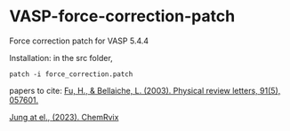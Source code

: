 # VASP-force-correction-patch
Force correction patch for VASP 5.4.4

Installation: in the src folder,
```
patch -i force_correction.patch
```

papers to cite: 
[Fu, H., & Bellaiche, L. (2003). Physical review letters, 91(5), 057601.](https://journals.aps.org/prl/abstract/10.1103/PhysRevLett.91.057601)

[Jung at el., (2023). ChemRvix](https://chemrxiv.org/engage/chemrxiv/article-details/63fd7308897b18336f3a59aa)